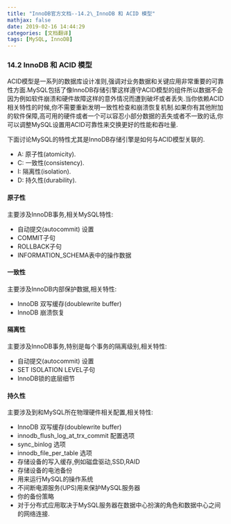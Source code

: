 ```yaml
---
title: "InnoDB官方文档--14.2\_InnoDB 和 ACID 模型"
mathjax: false
date: 2019-02-16 14:44:29
categories: [文档翻译]
tags: [MySQL, InnoDB]
---
```

### 14.2 InnoDB 和 ACID 模型
ACID模型是一系列的数据库设计准则,强调对业务数据和关键应用非常重要的可靠性方面.MySQL包括了像InnoDB存储引擎这样遵守ACID模型的组件所以数据不会因为例如软件崩溃和硬件故障这样的意外情况而遭到破坏或者丢失.当你依赖ACID相关特性的时候,你不需要重新发明一致性检查和崩溃恢复机制.如果你有其他附加的软件保障,高可用的硬件或者一个可以容忍小部分数据的丢失或者不一致的话,你可以调整MySQL设置用ACID可靠性来交换更好的性能和吞吐量.

下面讨论MySQL的特性尤其是InnoDB存储引擎是如何与ACID模型关联的.
- A: 原子性(atomicity).
- C: 一致性(consistency).
- I:  隔离性(isolation).
- D: 持久性(durability).
<!-- more -->
#### 原子性
主要涉及InnoDB事务,相关MySQL特性:
- 自动提交(autocommit) 设置
- COMMIT子句
- ROLLBACK子句
- INFORMATION_SCHEMA表中的操作数据

#### 一致性
主要涉及InnoDB内部保护数据,相关特性:
- InnoDB 双写缓存(doublewrite buffer)
- InnoDB 崩溃恢复

#### 隔离性
主要涉及InnoDB事务,特别是每个事务的隔离级别,相关特性:
- 自动提交(autocommit) 设置
- SET ISOLATION LEVEL子句
- InnoDB锁的底层细节

#### 持久性
主要涉及到和MySQL所在物理硬件相关配置,相关特性:
- InnoDB 双写缓存(doublewrite buffer)
- innodb_flush_log_at_trx_commit 配置选项
- sync_binlog 选项
- innodb_file_per_table 选项
- 存储设备的写入缓存,例如磁盘驱动,SSD,RAID
- 存储设备的电池备份
- 用来运行MySQL的操作系统
- 不间断电源服务(UPS)用来保护MySQL服务器
- 你的备份策略
- 对于分布式应用取决于MySQL服务器在数据中心扮演的角色和数据中心之间的网络连接.